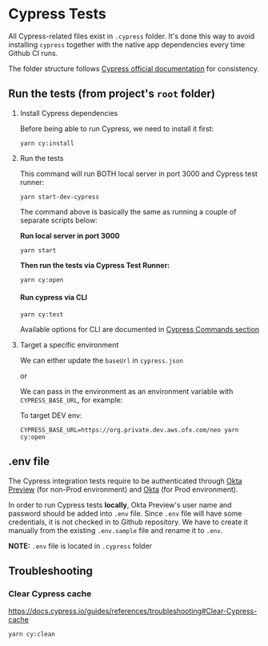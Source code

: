 # Cypress Tests

All Cypress-related files exist in `.cypress` folder. It's done this way to avoid installing `cypress` together with the native app dependencies every time Github CI runs.

The folder structure follows [Cypress official documentation](https://docs.cypress.io/guides/core-concepts/writing-and-organizing-tests#Folder-structure) for consistency.

## Run the tests (from project's `root` folder)

1. Install Cypress dependencies

   Before being able to run Cypress, we need to install it first:

   ```
   yarn cy:install
   ```

1. Run the tests

   This command will run BOTH local server in port 3000 and Cypress test runner:

   ```
   yarn start-dev-cypress
   ```

   The command above is basically the same as running a couple of separate scripts below:

   **Run local server in port 3000**

   ```
   yarn start
   ```

   **Then run the tests via Cypress Test Runner:**

   ```
   yarn cy:open
   ```

   #### Run cypress via CLI

   ```
   yarn cy:test
   ```

   Available options for CLI are documented in [Cypress Commands section](https://docs.cypress.io/guides/guides/command-line#Commands)

1. Target a specific environment

   We can either update the `baseUrl` in `cypress.json`

   or

   We can pass in the environment as an environment variable with `CYPRESS_BASE_URL`, for example:

   To target DEV env:

   ```
   CYPRESS_BASE_URL=https://org.private.dev.aws.ofx.com/neo yarn cy:open
   ```

## .env file

The Cypress integration tests require to be authenticated through [Okta Preview](https://ofx.oktapreview.com) (for non-Prod environment) and [Okta](https://ofx.okta.com) (for Prod environment).

In order to run Cypress tests **locally**, Okta Preview's user name and password should be added into `.env` file. Since `.env` file will have some credentials, it is not checked in to Github repository. We have to create it manually from the existing `.env.sample` file and rename it to `.env`.

**NOTE:** `.env` file is located in `.cypress` folder

## Troubleshooting

### Clear Cypress cache

https://docs.cypress.io/guides/references/troubleshooting#Clear-Cypress-cache

```
yarn cy:clean
```
